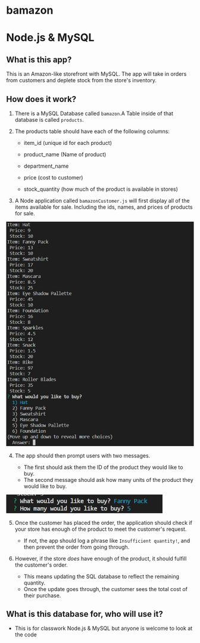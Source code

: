 # bamazon
# Node.js & MySQL

## What is this app?

This is an Amazon-like storefront with MySQL. The app will take in orders from customers and deplete stock from the store's inventory. 


## How does it work?

1. There is a MySQL Database called `bamazon`.A Table inside of that database is called `products`.

2. The products table should have each of the following columns:

   * item_id (unique id for each product)

   * product_name (Name of product)

   * department_name

   * price (cost to customer)

   * stock_quantity (how much of the product is available in stores)

3. A Node application called `bamazonCustomer.js` will first display all of the items available for sale. Including the ids, names, and prices of products for sale.

![bamazon choices](./assets/purchaseoptions.JPG)

4. The app should then prompt users with two messages.

   * The first should ask them the ID of the product they would like to buy.
   * The second message should ask how many units of the product they would like to buy.

![bamazon purchase](./assets/purchasechoice.JPG)

5. Once the customer has placed the order, the application should check if your store has enough of the product to meet the customer's request.

   * If not, the app should log a phrase like `Insufficient quantity!`, and then prevent the order from going through.

6. However, if the store _does_ have enough of the product, it should fulfill the customer's order.
   * This means updating the SQL database to reflect the remaining quantity.
   * Once the update goes through, the customer sees the total cost of their purchase.

## What is this database for, who will use it?

* This is for classwork Node.js & MySQL but anyone is welcome to look at the code

